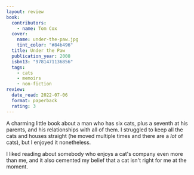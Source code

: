 ```yaml
---
layout: review
book:
  contributors:
    - name: Tom Cox
  cover:
    name: under-the-paw.jpg
    tint_color: "#84b496"
  title: Under the Paw
  publication_year: 2008
  isbn13: "9781471136856"
  tags:
    - cats
    - memoirs
    - non-fiction
review:
  date_read: 2022-07-06
  format: paperback
  rating: 3
---
```


A charming little book about a man who has six cats, plus a seventh at his parents, and his relationships with all of them.
I struggled to keep all the cats and houses straight (he moved multiple times and there are a _lot_ of cats), but I enjoyed it nonetheless.

I liked reading about somebody who enjoys a cat's company even more than me, and it also cemented my belief that a cat isn't right for me at the moment.

